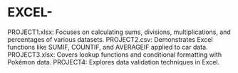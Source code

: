 # EXCEL-
PROJECT1.xlsx: Focuses on calculating sums, divisions, multiplications, and percentages of various datasets. PROJECT2.csv: Demonstrates Excel functions like SUMIF, COUNTIF, and AVERAGEIF applied to car data.  PROJECT3.xlsx: Covers lookup functions and conditional formatting with Pokémon data.  PROJECT4: Explores data validation techniques in Excel.
